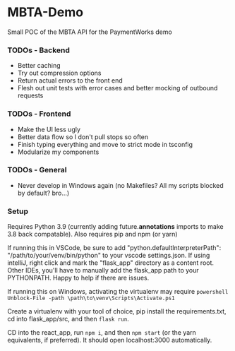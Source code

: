 # MBTA-Demo
Small POC of the MBTA API for the PaymentWorks demo

### TODOs - Backend
- Better caching
- Try out compression options
- Return actual errors to the front end
- Flesh out unit tests with error cases and better mocking of outbound requests

### TODOs - Frontend
- Make the UI less ugly
- Better data flow so I don't pull stops so often
- Finish typing everything and move to strict mode in tsconfig
- Modularize my components

### TODOs - General
- Never develop in Windows again (no Makefiles? All my scripts blocked by default? bro...)

### Setup
Requires Python 3.9 (currently adding future.__annotations__ imports to make 3.8 back compatable). Also requires pip and npm (or yarn)

If running this in VSCode, be sure to add "python.defaultInterpreterPath": "/path/to/your/venv/bin/python" to your vscode settings.json. If using intelliJ, right click and mark the "flask_app" directory as a content root. Other IDEs, you'll have to manually add the flask_app path to your PYTHONPATH. Happy to help if there are issues.

If running this on Windows, activating the virtualenv may require `powershell Unblock-File -path \path\to\venv\Scripts\Activate.ps1`

Create a virtualenv with your tool of choice, pip install the requirements.txt, cd into flask_app/src, and then `flask run`.

CD into the react_app, run `npm i`, and then `npm start` (or the yarn equivalents, if preferred). It should open localhost:3000 automatically.
